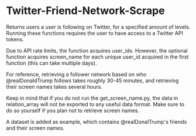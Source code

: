 # Twitter-Friend-Network-Scrape
Returns users a user is following on Twitter, for a specified amount of levels. Running these functions requires the user to have access to a Twitter API tokens.

Due to API rate limits, the function acquires user_ids. However, the optional function acquires screen_name for each unique user_id acquired in the first function (this can take multiple days). 

For reference, retrieving a follower network based on who @realDonaldTrump follows takes roughly 30-45 minutes, and retrieving their screen names takes several hours. 

Keep in mind that if you do not run the get_screen_name.py, the data in relation_array will not be exported to any useful data format. Make sure to do so yourself if you plan not to retrieve screen names.

A dataset is added as example, which contains @realDonalTrump's friends and their screen names. 
